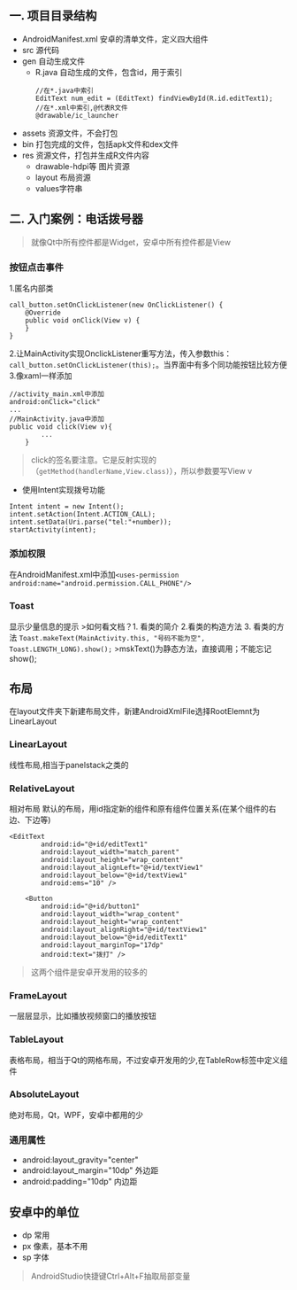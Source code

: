 ## 一. 项目目录结构
-   AndroidManifest.xml
安卓的清单文件，定义四大组件
-   src
源代码
-   gen
自动生成文件
    -   R.java
    自动生成的文件，包含id，用于索引
        ```
        //在*.java中索引
        EditText num_edit = (EditText) findViewById(R.id.editText1);
        //在*.xml中索引,@代表R文件
        @drawable/ic_launcher
        ```
-   assets
资源文件，不会打包
-   bin
打包完成的文件，包括apk文件和dex文件
-   res
资源文件，打包并生成R文件内容
    -   drawable-hdpi等
    图片资源
    -   layout
    布局资源
    -   values字符串
## 二. 入门案例：电话拨号器
>就像Qt中所有控件都是Widget，安卓中所有控件都是View
###   按钮点击事件
1.匿名内部类
```
call_button.setOnClickListener(new OnClickListener() {
    @Override
    public void onClick(View v) {
    }
}
```
2.让MainActivity实现OnclickListener重写方法，传入参数this：`call_button.setOnClickListener(this);`。当界面中有多个同功能按钮比较方便  
3.像xaml一样添加
```
//activity_main.xml中添加
android:onClick="click"
...
//MainActivity.java中添加
public void click(View v){
        ...
    }
```
>click的签名要注意。它是反射实现的（`getMethod(handlerName,View.class)`），所以参数要写View v
-   使用Intent实现拨号功能
```
Intent intent = new Intent();
intent.setAction(Intent.ACTION_CALL);
intent.setData(Uri.parse("tel:"+number));
startActivity(intent);
```
###   添加权限
在AndroidManifest.xml中添加`<uses-permission android:name="android.permission.CALL_PHONE"/>`
###   Toast  
显示少量信息的提示
    >如何看文档？1. 看类的简介 2.看类的构造方法 3. 看类的方法
    ```
    Toast.makeText(MainActivity.this, "号码不能为空", Toast.LENGTH_LONG).show();
    ```
    >mskText()为静态方法，直接调用；不能忘记show();
## 布局
在layout文件夹下新建布局文件，新建AndroidXmlFile选择RootElemnt为LinearLayout
### LinearLayout
线性布局,相当于panelstack之类的
### RelativeLayout
相对布局
默认的布局，用id指定新的组件和原有组件位置关系(在某个组件的右边、下边等)
```
<EditText
        android:id="@+id/editText1"
        android:layout_width="match_parent"
        android:layout_height="wrap_content"
        android:layout_alignLeft="@+id/textView1"
        android:layout_below="@+id/textView1"
        android:ems="10" />

    <Button
        android:id="@+id/button1"
        android:layout_width="wrap_content"
        android:layout_height="wrap_content"
        android:layout_alignRight="@+id/textView1"
        android:layout_below="@+id/editText1"
        android:layout_marginTop="17dp"
        android:text="拨打" />
```
>这两个组件是安卓开发用的较多的
### FrameLayout
一层层显示，比如播放视频窗口的播放按钮
### TableLayout
表格布局，相当于Qt的网格布局，不过安卓开发用的少,在TableRow标签中定义组件
### AbsoluteLayout
绝对布局，Qt，WPF，安卓中都用的少
### 通用属性
-   android:layout_gravity="center"
-   android:layout_margin="10dp"
外边距
-   android:padding="10dp"
内边距
## 安卓中的单位
-  dp 常用
-  px 像素，基本不用
-  sp 字体
>AndroidStudio快捷键Ctrl+Alt+F抽取局部变量
